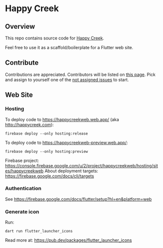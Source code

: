 # Happy Creek

## Overview

This repo contains source code for [Happy Creek](http://happy-creek.com).

Feel free to use it as a scaffold/boilerplate for a Flutter web site.

## Contribute

Contributions are appreciated. Contributors will be
listed on [this page](https://happy-creek.com/#/team).
Pick and assign to yourself one of the [not assigned issues](https://github.com/polina-c/hc/issues?q=is%3Aissue+is%3Aopen+no%3Aassignee+) to start.

## Web Site

### Hosting

To deploy code to https://happycreekweb.web.app/ (aka http://happycreek.com):

```
firebase deploy --only hosting:release
```

To deploy code to https://happycreekweb-preview.web.app/:

```
firebase deploy --only hosting:preview
```

Firebase project: https://console.firebase.google.com/u/2/project/happycreekweb/hosting/sites/happycreekweb
About deployment targets: https://firebase.google.com/docs/cli/targets

### Authentication

See https://firebase.google.com/docs/flutter/setup?hl=en&platform=web

### Generate icon

Run:

```
dart run flutter_launcher_icons
```

Read more at: https://pub.dev/packages/flutter_launcher_icons

